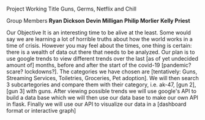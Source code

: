 Project Working Title
Guns, Germs, Netflix and Chill


Group Members
__Ryan Dickson__
__Devin Milligan__
__Philip Morlier__
__Kelly Priest__


Our Objective
    It is an interesting time to be alive at the least. Some would say we are learning a lot of horrible truths about how the world works in a time of 
    crisis. However you may feel about the times, one thing is certain: there is a wealth of data out there that needs to be analyzed. Our plan is to use 
    google trends to view different trends over the last [as of yet undecided amount of] months, before and after the start of the covid-19 [pandemic? 
    scare? lockdowns?]. The categories we have chosen are [tentatively: Guns, Streaming Services, Toiletries, Groceries, Pet adoption]. We will then 
    search 3 subcartegories and compare them with their category, i.e. ak-47, [gun 2], [gun 3] with guns.
    After viewing possible trends we will use google's API to build a data base which we will then use our data base to make our own API in flask.
    Finally we will use our API to visualize our data in a [dashboard format or interactive graph]